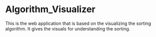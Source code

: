 # Algorithm_Visualizer
This is the web application that is based on the visualizing the sorting algorithm. It gives the visuals for understanding the sorting.
